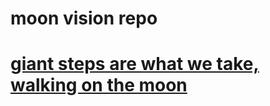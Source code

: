 # moon vision repo

# [giant steps are what we take, walking on the moon](https://www.youtube.com/watch?v=zPwMdZOlPo8)




